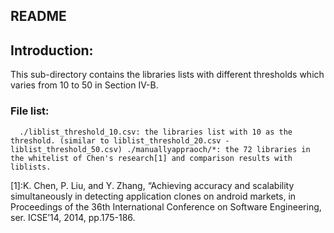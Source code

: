 README
------
## Introduction:  
This sub-directory contains the libraries lists with different thresholds which varies from 10 to 50 in Section IV-B.  

### File list:  
      ./liblist_threshold_10.csv: the libraries list with 10 as the threshold. (similar to liblist_threshold_20.csv - liblist_threshold_50.csv) ./manuallyappraoch/*: the 72 libraries in the whitelist of Chen's research[1] and comparison results with liblists.  

[1]:K. Chen, P. Liu, and Y. Zhang, “Achieving accuracy and scalability simultaneously in detecting application clones on android markets, in Proceedings of the 36th International Conference on Software Engineering, ser. ICSE’14, 2014, pp.175-186.  
